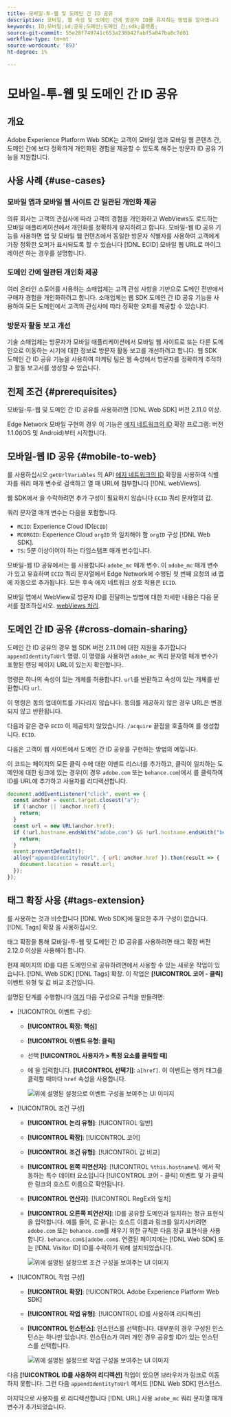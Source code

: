 ```yaml
---
title: 모바일-투-웹 및 도메인 간 ID 공유
description: 모바일, 웹 속성 및 도메인 간에 방문자 ID를 유지하는 방법을 알아봅니다
keywords: ID;모바일;id;공유;도메인;도메인 간;sdk;플랫폼;
source-git-commit: 55e28f749741c653a230b42fabf5a047ba8c7d01
workflow-type: tm+mt
source-wordcount: '893'
ht-degree: 1%

---
```



# 모바일-투-웹 및 도메인 간 ID 공유

## 개요

Adobe Experience Platform Web SDK는 고객이 모바일 앱과 모바일 웹 콘텐츠 간, 도메인 간에 보다 정확하게 개인화된 경험을 제공할 수 있도록 해주는 방문자 ID 공유 기능을 지원합니다.

## 사용 사례 {#use-cases}

### 모바일 앱과 모바일 웹 사이트 간 일관된 개인화 제공

의류 회사는 고객의 관심사에 따라 고객의 경험을 개인화하고 WebViews도 로드하는 모바일 애플리케이션에서 개인화를 정확하게 유지하려고 합니다. 모바일-웹 ID 공유 기능을 사용하면 앱 및 모바일 웹 컨텐츠에서 동일한 방문자 식별자를 사용하여 고객에게 가장 정확한 오퍼가 표시되도록 할 수 있습니다 [!DNL ECID] 모바일 웹 URL로 마이그레이션 하는 경우를 설명합니다.

### 도메인 간에 일관된 개인화 제공

여러 온라인 스토어를 사용하는 소매업체는 고객 관심 사항을 기반으로 도메인 전반에서 구매자 경험을 개인화하려고 합니다. 소매업체는 웹 SDK 도메인 간 ID 공유 기능을 사용하여 모든 도메인에서 고객의 관심사에 따라 정확한 오퍼를 제공할 수 있습니다.

### 방문자 활동 보고 개선

기술 소매업체는 방문자가 모바일 애플리케이션에서 모바일 웹 사이트로 또는 다른 도메인으로 이동하는 시기에 대한 정보로 방문자 활동 보고를 개선하려고 합니다. 웹 SDK 도메인 간 ID 공유 기능을 사용하여 마케팅 팀은 웹 속성에서 방문자를 정확하게 추적하고 활동 보고서를 생성할 수 있습니다.

## 전제 조건 {#prerequisites}

모바일-투-웹 및 도메인 간 ID 공유를 사용하려면 [!DNL Web SDK] 버전 2.11.0 이상.

Edge Network 모바일 구현의 경우 이 기능은 [에지 네트워크의 ID](https://aep-sdks.gitbook.io/docs/foundation-extensions/identity-for-edge-network) 확장 프로그램: 버전 1.1.0(iOS 및 Android)부터 시작합니다.

## 모바일-웹 ID 공유 {#mobile-to-web}

를 사용하십시오 `getUrlVariables` 의 API [에지 네트워크의 ID](https://aep-sdks.gitbook.io/docs/foundation-extensions/identity-for-edge-network/api-reference#geturlvariables) 확장을 사용하여 식별자를 쿼리 매개 변수로 검색하고 열 때 URL에 첨부합니다 [!DNL webViews].

웹 SDK에서 을 수락하려면 추가 구성이 필요하지 않습니다 `ECID` 쿼리 문자열의 값.

쿼리 문자열 매개 변수는 다음을 포함합니다.

* `MCID`: Experience Cloud ID(`ECID`)
* `MCORGID`: Experience Cloud `orgID` 와 일치해야 함 `orgID` 구성 [!DNL Web SDK].
* `TS`: 5분 이상이어야 하는 타임스탬프 매개 변수입니다.


모바일-웹 ID 공유에서는 를 사용합니다 `adobe_mc` 매개 변수. 이 `adobe_mc` 매개 변수가 있고 유효하며 `ECID` 쿼리 문자열에서 Edge Network에 수행된 첫 번째 요청의 id 맵에 자동으로 추가됩니다. 모든 후속 에지 네트워크 상호 작용은 `ECID`.

모바일 앱에서 WebView로 방문자 ID를 전달하는 방법에 대한 자세한 내용은 다음 문서를 참조하십시오. [webViews 처리](https://experienceleague.adobe.com/docs/platform-learn/implement-mobile-sdk/app-implementation/web-views.html#implementation).

## 도메인 간 ID 공유 {#cross-domain-sharing}

도메인 간 ID 공유의 경우 웹 SDK 버전 2.11.0에 대한 지원을 추가합니다 `appendIdentityToUrl` 명령. 이 명령을 사용하면 `adobe_mc` 쿼리 문자열 매개 변수가 포함된 랜딩 페이지 URL이 있는지 확인합니다.

명령은 하나의 속성이 있는 개체를 허용합니다. `url`를 반환하고 속성이 있는 개체를 반환합니다 `url`.

이 명령은 동의 업데이트를 기다리지 않습니다. 동의를 제공하지 않은 경우 URL은 변경되지 않고 반환됩니다.

다음과 같은 경우 `ECID` 이 제공되지 않았습니다. `/acquire` 끝점을 호출하여 를 생성합니다. `ECID`.

다음은 고객이 웹 사이트에서 도메인 간 ID 공유를 구현하는 방법의 예입니다.

이 코드는 페이지의 모든 클릭 수에 대한 이벤트 리스너를 추가하고, 클릭이 일치하는 도메인에 대한 링크에 있는 경우(이 경우 `adobe.com` 또는 `behance.com`)에서 를 클릭하여 ID를 URL에 추가하고 사용자를 리디렉션합니다.

```js
document.addEventListener("click", event => {
  const anchor = event.target.closest("a");
  if (!anchor || !anchor.href) {
    return;
  }
  const url = new URL(anchor.href);
  if (!url.hostname.endsWith("adobe.com") && !url.hostname.endsWith("behance.com")) {
    return;
  }
  event.preventDefault();
  alloy("appendIdentityToUrl", { url: anchor.href }).then(result => {
    document.location = result.url;
  });
});
```

## 태그 확장 사용 {#tags-extension}

를 사용하는 것과 비슷합니다 [!DNL Web SDK]에 필요한 추가 구성이 없습니다. [!DNL Tags] 확장 을 사용하십시오.

태그 확장을 통해 모바일-투-웹 및 도메인 간 ID 공유를 사용하려면 태그 확장 버전 2.12.0 이상을 사용해야 합니다.

현재 페이지의 ID를 다른 도메인으로 공유하려면에서 사용할 수 있는 새로운 작업이 있습니다. [!DNL Web SDK] [!DNL Tags] 확장. 이 작업은 **[!UICONTROL 코어 - 클릭]** 이벤트 유형 및 값 비교 조건입니다.

설명된 단계를 수행합니다 [여기](../../tags/ui/managing-resources/rules.md) 다음 구성으로 규칙을 만들려면:

* [!UICONTROL 이벤트 구성]:
   * **[!UICONTROL 확장: 핵심]**
   * **[!UICONTROL 이벤트 유형: 클릭]**
   * 선택 **[!UICONTROL 사용자가 > 특정 요소를 클릭할 때]**
   * 에 을 입력합니다. **[!UICONTROL 선택기]**: `a[href]`. 이 이벤트는 앵커 태그를 클릭할 때마다 `href` 속성을 사용합니다.

      ![위에 설명된 설정으로 이벤트 구성을 보여주는 UI 이미지](assets/id-sharing-event-configuration.png)

* [!UICONTROL 조건 구성]
   * **[!UICONTROL 논리 유형]**: [!UICONTROL 일반]
   * **[!UICONTROL 확장]**: [!UICONTROL 코어]
   * **[!UICONTROL 조건 유형]**: [!UICONTROL 값 비교]
   * **[!UICONTROL 왼쪽 피연산자]**: [!UICONTROL `%this.hostname%`]. 에서 작동하는 특수 데이터 요소입니다 [!UICONTROL 코어 - 클릭] 이벤트 및 가 클릭한 링크의 호스트 이름으로 확인됩니다.
   * **[!UICONTROL 연산자]**: [!UICONTROL RegEx와 일치]
   * **[!UICONTROL 오른쪽 피연산자]**: ID를 공유할 도메인과 일치하는 정규 표현식을 입력합니다. 예를 들어, 로 끝나는 호스트 이름과 링크를 일치시키려면 `adobe.com` 또는 `behance.com`를 채우기 위한 규칙은 다음 정규 표현식을 사용합니다. `behance.com$|adobe.com$`. 연결된 페이지에는 [!DNL Web SDK] 또는 [!DNL Visitor ID] ID를 수락하기 위해 설치되었습니다.

      ![위에 설명된 설정으로 조건 구성을 보여주는 UI 이미지](assets/id-sharing-condition-configuration.png)

* [!UICONTROL 작업 구성]
   * **[!UICONTROL 확장]**: [!UICONTROL Adobe Experience Platform Web SDK]
   * **[!UICONTROL 작업 유형]**: [!UICONTROL ID를 사용하여 리디렉션]
   * **[!UICONTROL 인스턴스]**: 인스턴스를 선택합니다. 대부분의 경우 구성된 인스턴스는 하나만 있습니다. 인스턴스가 여러 개인 경우 공유할 ID가 있는 인스턴스를 선택합니다.

      ![위에 설명된 설정으로 작업 구성을 보여주는 UI 이미지](assets/id-sharing-action-configuration.png)

다음 **[!UICONTROL ID를 사용하여 리디렉션]** 작업이 있으면 브라우저가 링크로 이동하지 못합니다. 그런 다음 `appendIdentityToUrl` 메서드 [!DNL Web SDK] 인스턴스.

마지막으로 사용자를 로 리디렉션합니다 [!DNL URL] 사용 `adobe_mc` 쿼리 문자열 매개 변수가 추가되었습니다.
